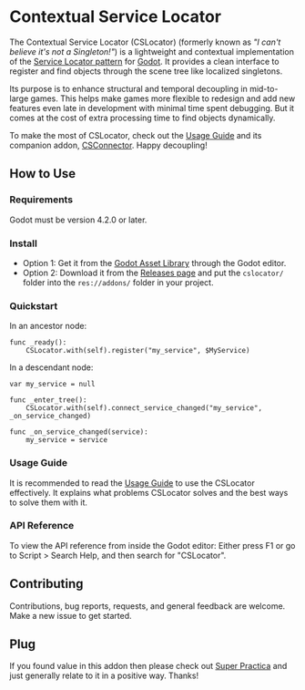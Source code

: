 # Contextual Service Locator

The Contextual Service Locator (CSLocator) (formerly known as *"I can't believe it's not a Singleton!"*) is a lightweight and contextual implementation of the [Service Locator pattern](https://gameprogrammingpatterns.com/service-locator.html) for [Godot](https://godotengine.org/). It provides a clean interface to register and find objects through the scene tree like localized singletons.

Its purpose is to enhance structural and temporal decoupling in mid-to-large games. This helps make games more flexible to redesign and add new features even late in development with minimal time spent debugging. But it comes at the cost of extra processing time to find objects dynamically.

To make the most of CSLocator, check out the [Usage Guide](https://codeberg.org/svetogam/cslocator/wiki/Usage-Guide) and its companion addon, [CSConnector](https://codeberg.org/svetogam/csconnector). Happy decoupling!


## How to Use

### Requirements

Godot must be version 4.2.0 or later.


### Install

* Option 1: Get it from the [Godot Asset Library](https://godotengine.org/asset-library/asset) through the Godot editor.
* Option 2: Download it from the [Releases page](https://codeberg.org/svetogam/cslocator/releases) and put the `cslocator/` folder into the `res://addons/` folder in your project.


### Quickstart

In an ancestor node:

```
func _ready():
	CSLocator.with(self).register("my_service", $MyService)
```

In a descendant node:
```
var my_service = null

func _enter_tree():
	CSLocator.with(self).connect_service_changed("my_service", _on_service_changed)
	
func _on_service_changed(service):
	my_service = service
```


### Usage Guide

It is recommended to read the [Usage Guide](https://codeberg.org/svetogam/cslocator/wiki/Usage-Guide) to use the CSLocator effectively. It explains what problems CSLocator solves and the best ways to solve them with it.


### API Reference

To view the API reference from inside the Godot editor: Either press F1 or go to Script > Search Help, and then search for "CSLocator".


## Contributing

Contributions, bug reports, requests, and general feedback are welcome. Make a new issue to get started.


## Plug

If you found value in this addon then please check out [Super Practica](https://codeberg.org/superpractica/superpractica) and just generally relate to it in a positive way. Thanks!
